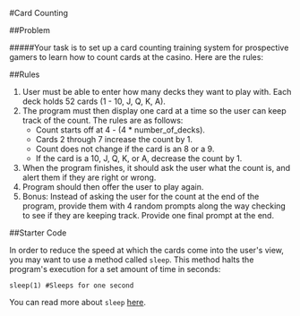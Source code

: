 #Card Counting

##Problem

#####Your task is to set up a card counting training system for prospective gamers to learn how to count cards at the casino. Here are the rules:

##Rules
1. User must be able to enter how many decks they want to play with. Each deck holds 52 cards (1 - 10, J, Q, K, A).
2. The program must then display one card at a time so the user can keep track of the count. The rules are as follows:
	- Count starts off at 4 - (4 * number_of_decks).
	- Cards 2 through 7 increase the count by 1.
	- Count does not change if the card is an 8 or a 9.
	- If the card is a 10, J, Q, K, or A, decrease the count by 1.
3. When the program finishes, it should ask the user what the count is, and alert them if they are right or wrong.
4. Program should then offer the user to play again.
5. Bonus: Instead of asking the user for the count at the end of the program, provide them with 4 random prompts along the way checking to see if they are keeping track. Provide one final prompt at the end.

##Starter Code

In order to reduce the speed at which the cards come into the user's view, you may want to use a method called `sleep`. This method halts the program's execution for a set amount of time in seconds:

```
sleep(1) #Sleeps for one second
```

You can read more about `sleep` [here](http://www.ruby-doc.org/core-2.1.5/Kernel.html#method-i-sleep).